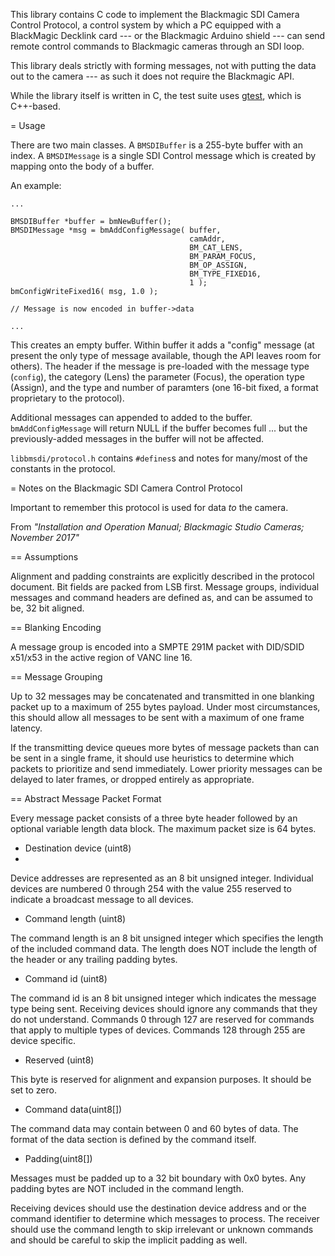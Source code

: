 
This library contains C code to implement the Blackmagic SDI Camera
Control Protocol, a control system by which a PC equipped with a
BlackMagic Decklink card --- or the Blackmagic Arduino shield --- can
send remote control commands to Blackmagic cameras through an SDI
loop.

This library deals strictly with forming messages, not with
putting the data out to the camera --- as such it does not require the
Blackmagic API.

While the library itself is written in C, the test suite uses [gtest](), which is C++-based.


= Usage

There are two main classes.   A `BMSDIBuffer` is a 255-byte buffer with an index.  A `BMSDIMessage` is a single SDI Control message which is created by mapping
onto the body of a buffer.

An example:

    ...

    BMSDIBuffer *buffer = bmNewBuffer();
    BMSDIMessage *msg = bmAddConfigMessage( buffer,
                                            camAddr,
                                            BM_CAT_LENS,
                                            BM_PARAM_FOCUS,
                                            BM_OP_ASSIGN,
                                            BM_TYPE_FIXED16,
                                            1 );
    bmConfigWriteFixed16( msg, 1.0 );

    // Message is now encoded in buffer->data

    ...

This creates an empty buffer.  Within buffer it adds a "config" message (at present the only type of message available, though the API leaves room for others).
The header if the message is pre-loaded with the message type (`config`), the category (Lens) the parameter (Focus), the operation type (Assign), and the type and number of paramters (one 16-bit fixed, a format proprietary to the protocol).

Additional messages can appended to added to the buffer.   `bmAddConfigMessage` will return NULL if the buffer becomes full ... but the previously-added messages in
the buffer will not be affected.

`libbmsdi/protocol.h` contains `#defines`s and notes for many/most of the
constants in the protocol.


= Notes on the Blackmagic SDI Camera Control Protocol


Important to remember this protocol is used for data _to_ the camera.


From _"Installation and Operation Manual; Blackmagic Studio Cameras; November 2017"_


== Assumptions

Alignment and padding constraints are explicitly described in the protocol document. Bit fields are packed from LSB first. Message groups, individual messages and command headers are defined as, and can be assumed to be, 32 bit aligned.

== Blanking Encoding

A message group is encoded into a SMPTE 291M packet with DID/SDID x51/x53 in the active region of VANC line 16.

== Message Grouping

Up to 32 messages may be concatenated and transmitted in one blanking packet up to a maximum of 255 bytes payload. Under most circumstances, this should allow all messages to be sent with a maximum of one frame latency.

If the transmitting device queues more bytes of message packets than can be sent in a single frame, it should use heuristics to determine which packets to prioritize and send immediately. Lower priority messages can be delayed to later frames, or dropped entirely as appropriate.

== Abstract Message Packet Format

Every message packet consists of a three byte header followed by an optional variable length data block. The maximum packet size is 64 bytes.

* Destination device (uint8)
*
Device addresses are represented as an 8 bit unsigned integer. Individual devices are numbered 0 through 254 with the value 255 reserved to indicate a broadcast message to all devices.

* Command length (uint8)

The command length is an 8 bit unsigned integer which specifies the length of the included command data. The length does NOT include the length of the header or any trailing padding bytes.

* Command id (uint8)

The command id is an 8 bit unsigned integer which indicates the message type being sent. Receiving devices should ignore any commands that they do not understand. Commands 0 through 127 are reserved for commands that apply to multiple types of devices. Commands 128 through 255 are device specific.

* Reserved (uint8)

This byte is reserved for alignment and expansion purposes. It should be set to zero.

* Command data(uint8[])

The command data may contain between 0 and 60 bytes of data. The format of the data section is defined by the command itself.

* Padding(uint8[])

Messages must be padded up to a 32 bit boundary with 0x0 bytes. Any padding bytes are NOT included in the command length.

Receiving devices should use the destination device address and or the command identifier to determine which messages to process. The receiver should use the command length to skip irrelevant or unknown commands and should be careful to skip the implicit padding as well.
